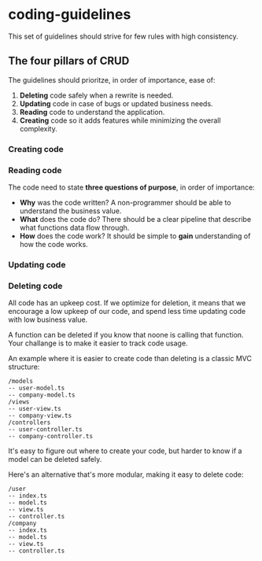 # coding-guidelines
This set of guidelines should strive for few rules with high consistency.

## The four pillars of CRUD
The guidelines should prioritze, in order of importance, ease of:

1. **Deleting** code safely when a rewrite is needed.
2. **Updating** code in case of bugs or updated business needs.
3. **Reading** code to understand the application.
4. **Creating** code so it adds features while minimizing the overall complexity.

### Creating code


### Reading code
The code need to state **three questions of purpose**, in order of importance:
* **Why** was the code written? A non-programmer should be able to understand the business value.
* **What** does the code do? There should be a clear pipeline that describe what functions data flow through.
* **How** does the code work? It should be simple to **gain** understanding of how the code works.

### Updating code

### Deleting code
All code has an upkeep cost. If we optimize for deletion, it means that we encourage a low upkeep of our code, and spend less time updating code with low business value.

A function can be deleted if you know that noone is calling that function. Your challange is to make it easier to track code usage.

An example where it is easier to create code than deleting is a classic MVC structure:
```
/models
-- user-model.ts
-- company-model.ts
/views
-- user-view.ts
-- company-view.ts
/controllers
-- user-controller.ts
-- company-controller.ts
```
It's easy to figure out where to create your code, but harder to know if a model can be deleted safely.

Here's an alternative that's more modular, making it easy to delete code:
```
/user
-- index.ts
-- model.ts
-- view.ts
-- controller.ts
/company
-- index.ts
-- model.ts
-- view.ts
-- controller.ts
```
